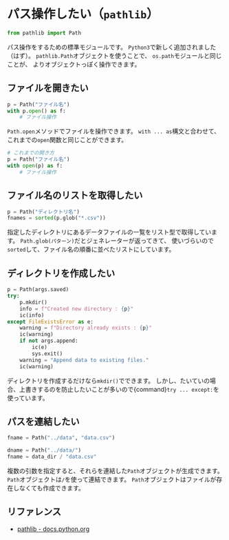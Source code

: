 # パス操作したい（`pathlib`）

```python
from pathlib import Path
```

パス操作をするための標準モジュールです。
`Python3`で新しく追加されました（はず）。
`pathlib.Path`オブジェクトを使うことで、
`os.path`モジュールと同じことが、
よりオブジェクトっぽく操作できます。

## ファイルを開きたい

```python
p = Path("ファイル名")
with p.open() as f:
    # ファイル操作
```

`Path.open`メソッドでファイルを操作できます。
`with ... as`構文と合わせて、これまでの`open`関数と同じことができます。

```python
# これまでの開き方
p = Path("ファイル名")
with open(p) as f:
    # ファイル操作
```

## ファイル名のリストを取得したい

```python
p = Path("ディレクトリ名")
fnames = sorted(p.glob("*.csv"))
```

指定したディレクトリにあるデータファイルの一覧をリスト型で取得しています。
`Path.glob(パターン)`だとジェネレーターが返ってきて、
使いづらいので`sorted`して、ファイル名の順番に並べたリストにしています。

## ディレクトリを作成したい

```python
p = Path(args.saved)
try:
    p.mkdir()
    info = f"Created new directory : {p}"
    ic(info)
except FileExistsError as e:
    warning = f"Directory already exists : {p}"
    ic(warning)
    if not args.append:
        ic(e)
        sys.exit()
    warning = "Append data to existing files."
    ic(warning)
```

ディレクトリを作成するだけなら`mkdir()`でできます。
しかし、たいていの場合、上書きするのを防止したいことが多いので{command}`try ... except:`を使っています。

## パスを連結したい

```python
fname = Path("../data", "data.csv")

dname = Path("../data/")
fname = data_dir / "data.csv"
```

複数の引数を指定すると、それらを連結した`Path`オブジェクトが生成できます。
`Path`オブジェクトは`/`を使って連結できます。
`Path`オブジェクトはファイルが存在しなくても作成できます。

## リファレンス

- [pathlib - docs.python.org](https://docs.python.org/ja/3/library/pathlib.html)
